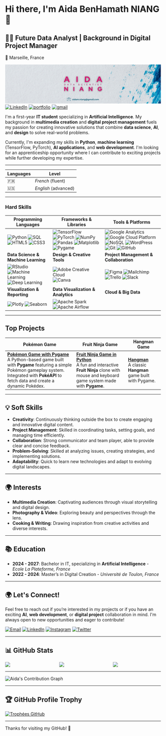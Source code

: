 # Hi there, I'm Aida BenHamath NIANG 👋

## 👩‍💻 Future Data Analyst | Background in Digital Project Manager
📍 Marseille, France

![banner](./Github.png)
[![LinkedIn](https://img.shields.io/badge/LinkedIn-0077B5?style=for-the-badge&logo=linkedin&logoColor=white)](https://www.linkedin.com/in/aidabenhamathniang/)  [![portfolio](https://img.shields.io/badge/🌐%20Portfolio-282828?style=for-the-badge&logo=&logoColor=60C6ED)](https://aida-niang.students-laplateforme.io/)  [![gmail](https://img.shields.io/badge/Email-EA4335?style=for-the-badge&logo=gmail&logoColor=white)](mailto:aida.niang@laplateforme.io)  


I'm a first-year **IT student** specializing in **Artificial Intelligence**. My background in **multimedia creation** and **digital project management** fuels my passion for creating innovative solutions that combine **data science**, **AI**, and **design** to solve real-world problems.

Currently, I'm expanding my skills in **Python**, **machine learning** (TensorFlow, PyTorch), **AI applications**, and **web development**. I'm looking for an apprenticeship opportunity where I can contribute to exciting projects while further developing my expertise.

___

| Languages | Level |                       
| ------------- | ----- |
| 🇫🇷 | *French* (fluent) |
| 🇺🇸 | *English* (advanced) |

---

### Hard Skills 

| **Programming Languages** | **Frameworks & Libraries** | **Tools & Platforms** |
|---------------------------|----------------------------|-----------------------|
| ![Python](https://img.shields.io/badge/Python-%233776AB.svg?style=for-the-badge&logo=python&logoColor=white) ![SQL](https://img.shields.io/badge/SQL-%232E8B57.svg?style=for-the-badge&logo=sql&logoColor=white) ![HTML5](https://img.shields.io/badge/HTML5-%23E34F26.svg?style=for-the-badge&logo=html5&logoColor=white) ![CSS3](https://img.shields.io/badge/CSS3-%231572B6.svg?style=for-the-badge&logo=css3&logoColor=white) | ![TensorFlow](https://img.shields.io/badge/TensorFlow-%23FF6F00.svg?style=for-the-badge&logo=tensorflow&logoColor=white) ![PyTorch](https://img.shields.io/badge/PyTorch-%23EE4C2C.svg?style=for-the-badge&logo=pytorch&logoColor=white) ![NumPy](https://img.shields.io/badge/NumPy-%23013243.svg?style=for-the-badge&logo=numpy&logoColor=white) ![Pandas](https://img.shields.io/badge/Pandas-%23150458.svg?style=for-the-badge&logo=pandas&logoColor=white) ![Matplotlib](https://img.shields.io/badge/Matplotlib-%23A6B7A3.svg?style=for-the-badge&logo=matplotlib&logoColor=white) ![Pygame](https://img.shields.io/badge/Pygame-%23F37A1A.svg?style=for-the-badge&logo=pygame&logoColor=white) | ![Google Analytics](https://img.shields.io/badge/Google%20Analytics-%23F5F5F5.svg?style=for-the-badge&logo=googleanalytics&logoColor=green) ![Google Cloud Platform](https://img.shields.io/badge/Google%20Cloud%20Platform-%23333F48.svg?style=for-the-badge&logo=googlecloud&logoColor=white) ![NoSQL](https://img.shields.io/badge/NoSQL-%23F8991D.svg?style=for-the-badge&logo=nosql&logoColor=white) ![WordPress](https://img.shields.io/badge/WordPress-%23117AC9.svg?style=for-the-badge&logo=wordpress&logoColor=white) ![Git](https://img.shields.io/badge/Git-%23F05033.svg?style=for-the-badge&logo=git&logoColor=white) ![GitHub](https://img.shields.io/badge/GitHub-%23121011.svg?style=for-the-badge&logo=github&logoColor=white) |
| **Data Science & Machine Learning** | **Design & Creative Tools** | **Project Management & Collaboration** |
| ![RStudio](https://img.shields.io/badge/RStudio-%23276DC3.svg?style=for-the-badge&logo=rstudio&logoColor=white) ![Machine Learning](https://img.shields.io/badge/Machine%20Learning-%23FF6F00.svg?style=for-the-badge&logo=tensorflow&logoColor=white) ![Deep Learning](https://img.shields.io/badge/Deep%20Learning-%23FF6F00.svg?style=for-the-badge&logo=tensorflow&logoColor=white) | ![Adobe Creative Cloud](https://img.shields.io/badge/Adobe%20Creative%20Cloud-%23FF6C00.svg?style=for-the-badge&logo=adobe&logoColor=white) ![Canva](https://img.shields.io/badge/Canva-%2321C17B.svg?style=for-the-badge&logo=canva&logoColor=white) | ![Figma](https://img.shields.io/badge/Figma-%23F24E1E.svg?style=for-the-badge&logo=figma&logoColor=white) ![Mailchimp](https://img.shields.io/badge/Mailchimp-%23FFE01B.svg?style=for-the-badge&logo=mailchimp&logoColor=white) ![Trello](https://img.shields.io/badge/Trello-%23026AA7.svg?style=for-the-badge&logo=trello&logoColor=white) ![Slack](https://img.shields.io/badge/Slack-%234A154B.svg?style=for-the-badge&logo=slack&logoColor=white) |
| **Visualization & Reporting** | **Data Visualization & Analytics** | **Cloud & Big Data** |
| ![Plotly](https://img.shields.io/badge/Plotly-%23314A9D.svg?style=for-the-badge&logo=plotly&logoColor=white) ![Seaborn](https://img.shields.io/badge/Seaborn-%23F0A82D.svg?style=for-the-badge&logo=seaborn&logoColor=white) | ![Apache Spark](https://img.shields.io/badge/Apache%20Spark-%23E25A1C.svg?style=for-the-badge&logo=apache-spark&logoColor=white) ![Apache Airflow](https://img.shields.io/badge/Apache%20Airflow-%232F4F4F.svg?style=for-the-badge&logo=apache-airflow&logoColor=white) |  |

---

## Top Projects

| **Pokémon Game** | **Fruit Ninja Game** | **Hangman Game** |
|------------------|----------------------|------------------|
| [**Pokémon Game with Pygame**](https://github.com/aida-niang/pokemon) <br> A Python-based game built with **Pygame** featuring a simple Pokémon gameplay system. Integrated with **PokéAPI** to fetch data and create a dynamic Pokédex. | [**Fruit Ninja Game in Python**](https://github.com/aida-niang/typing-game) <br> A fun and interactive **Fruit Ninja** clone with mouse and keyboard game system made with **Pygame**. | [**Hangman**](https://github.com/aida-niang/pendu) <br> A classic **Hangman** game built with Pygame. |

---


## 💡 Soft Skills

- **Creativity**: Continuously thinking outside the box to create engaging and innovative digital content.
- **Project Management**: Skilled in coordinating tasks, setting goals, and managing time efficiently.
- **Collaboration**: Strong communicator and team player, able to provide clear and concise feedback.
- **Problem-Solving**: Skilled at analyzing issues, creating strategies, and implementing solutions.
- **Adaptability**: Quick to learn new technologies and adapt to evolving digital landscapes.

---

## 🌍 Interests

- **Multimedia Creation**: Captivating audiences through visual storytelling and digital design.
- **Photography & Video**: Exploring beauty and perspectives through the lens.
- **Cooking & Writing**: Drawing inspiration from creative activities and diverse interests.

---

## 📚 Education

- **2024 - 2027**: Bachelor in IT, specializing in **Artificial Intelligence** - *Ecole La Plateforme, France*
- **2022 - 2024**: Master’s in Digital Creation - *Université de Toulon, France*

---

## 🌍 Let's Connect!

Feel free to reach out if you’re interested in my projects or if you have an exciting **AI**, **web development**, or **digital project** collaboration in mind. I'm always open to new opportunities and eager to contribute!

[![Email](https://img.shields.io/badge/Email-%23E44C4F.svg?style=for-the-badge&logo=gmail&logoColor=white)](mailto:aidam.niang@gmail.com)   [![LinkedIn](https://img.shields.io/badge/LinkedIn-%230077B5.svg?style=for-the-badge&logo=linkedin&logoColor=white)](https://www.linkedin.com/in/aidabenhamathn)   [![Instagram](https://img.shields.io/badge/Instagram-%23E4405F.svg?style=for-the-badge&logo=instagram&logoColor=white)](https://www.instagram.com/african_hijab)    [![Twitter](https://img.shields.io/badge/Twitter-%231DA1F2.svg?style=for-the-badge&logo=twitter&logoColor=white)](https://twitter.com/Aida_Niang_)

---

## 📊 GitHub Stats

<div style="display: flex; justify-content: space-between; gap: 20px;">
  <img src="https://github-readme-stats.vercel.app/api?username=aida-niang&show_icons=true&hide_title=true&count_private=true&theme=radical" width="32%" />
  <img src="https://github-readme-stats.vercel.app/api/top-langs/?username=aida-niang&layout=compact&theme=radical" width="32%" />
  <img src="https://github-readme-streak-stats.herokuapp.com/?user=aida-niang&theme=radical" width="32%" />
</div>

---

![Aida's Contribution Graph](https://github-readme-activity-graph.vercel.app/graph?username=aida-niang&theme=radical)

---

## 🏆 GitHub Profile Trophy

[![Trophées GitHub](https://github-profile-trophy.vercel.app/?username=aida-niang&theme=radical&margin-w=15&margin-h=15)](https://github.com/ryo-ma/github-profile-trophy)

---

Thanks for visiting my GitHub! 👋
